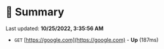# 📖 Summary
Last updated: **10/25/2022, 3:35:56 AM**

- `GET` [https://google.com](https://google.com) - **Up** (187ms)

